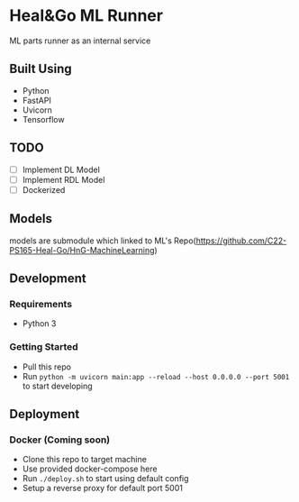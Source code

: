 # Heal&Go ML Runner

ML parts runner as an internal service 

## Built Using

- Python
- FastAPI
- Uvicorn
- Tensorflow

## TODO

- [ ] Implement DL Model
- [ ] Implement RDL Model
- [ ] Dockerized 

## Models
models are submodule which linked to ML's Repo(https://github.com/C22-PS165-Heal-Go/HnG-MachineLearning)

## Development

### Requirements

- Python 3

### Getting Started

- Pull this repo
- Run `python -m uvicorn main:app --reload --host 0.0.0.0 --port 5001` to start developing


## Deployment

### Docker (Coming soon)

- Clone this repo to target machine
- Use provided docker-compose here
- Run `./deploy.sh` to start using default config
- Setup a reverse proxy for default port 5001

